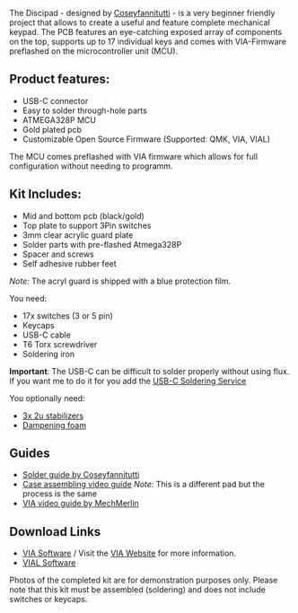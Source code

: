 The Discipad - designed by [Coseyfannitutti](https://www.cftkb.com/) -  is a very beginner friendly project that allows to create a useful and feature complete mechanical keypad.
The PCB features an eye-catching exposed array of components on the top, supports up to 17 individual keys and comes with VIA-Firmware preflashed on the microcontroller unit (MCU).

## Product features:
* USB-C connector
* Easy to solder through-hole parts
* ATMEGA328P MCU
* Gold plated pcb
* Customizable Open Source Firmware (Supported: QMK, VIA, VIAL)

The MCU comes preflashed with VIA firmware which allows for full configuration without needing to programm.

## Kit Includes:
* Mid and bottom pcb (black/gold)
* Top plate to support 3Pin switches
* 3mm clear acrylic guard plate
* Solder parts with pre-flashed Atmega328P
* Spacer and screws 
* Self adhesive rubber feet

*Note:* The acryl guard is shipped with a blue protection film.

You need:
* 17x switches (3 or 5 pin)
* Keycaps
* USB-C cable
* T6 Torx screwdriver
* Soldering iron

**Important**: The USB-C can be difficult to solder properly without using flux. If you want me to do it for you add the [USB-C Soldering Service](https://keycapsss.com/new/123/solder-service-for-usb-c-connector?c=18) 

You optionally need:
* [3x 2u stabilizers](https://keycapsss.com/keyboard-parts/parts/7/transparent-pcb-mount-stabilizers-2u/6.25u)
* [Dampening foam](https://keycapsss.com/keyboard-parts/dampening-foam/127/discipad-dampening-foam)

## Guides
* [Solder guide by Coseyfannitutti](https://static1.squarespace.com/static/5c533d33348cd92b886e544d/t/5d90e24fbd027f6ecf7cfb2a/1569776210721/DISCIPAD+BUILD+GUIDE.pdf)
* [Case assembling video guide](https://www.youtube.com/watch?v=HQoExdTddxo) *Note:* This is a different pad but the process is the same
* [VIA video guide by MechMerlin](https://www.youtube.com/watch?v=WZKf2TvUZ7Q)

## Download Links
* [VIA Software](https://github.com/the-via/releases/releases/tag/v1.3.1) / Visit the [VIA Website](https://caniusevia.com/) for more information.
* [VIAL Software](https://get.vial.today/download/)

Photos of the completed kit are for demonstration purposes only.
Please note that this kit must be assembled (soldering) and does not include switches or keycaps.
